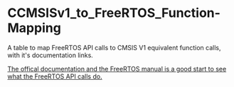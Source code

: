 # CCMSISv1_to_FreeRTOS_Function-Mapping
A table to map FreeRTOS API calls to CMSIS V1 equivalent function calls, with it's documentation links.

[The offical documentation and the FreeRTOS manual is a good start to see what the FreeRTOS API calls do. ](https://www.freertos.org/fr-content-src/uploads/2018/07/161204_Mastering_the_FreeRTOS_Real_Time_Kernel-A_Hands-On_Tutorial_Guide.pdf)
